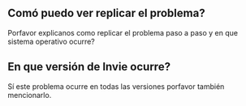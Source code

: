 ## Comó puedo ver replicar el problema?
Porfavor explicanos como replicar el problema paso a paso y en que sistema operativo ocurre?
## En que versión de Invie ocurre?
Sí este problema ocurre en todas las versiones porfavor también mencionarlo.
